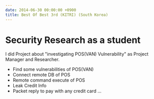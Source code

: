 ```yaml
---
date: 2014-06-30 00:00:00 +0900
title: Best Of Best 3rd (KITRI) (South Korea)
---
```

# Security Research as a student
I did Project about "investigating POS(VAN) Vulnerability" as Project Manager and Researcher.

- Find some vulnerabilities of POS(VAN)
- Connect remote DB of POS
- Remote command execute of POS
- Leak Credit Info
- Packet reply to pay with any credit card ...